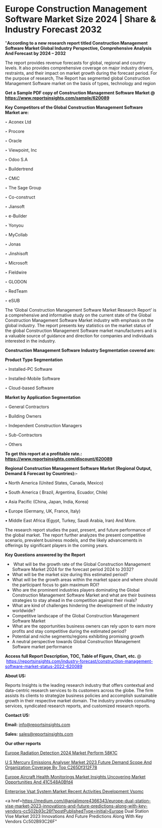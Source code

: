 # Europe Construction Management Software Market Size 2024 | Share & Industry Forecast 2032

"<strong>According to a new research report titled Construction Management Software Market Global Industry Perspective, Comprehensive Analysis And Forecast by 2024 – 2032</strong>

The report provides revenue forecasts for global, regional and country levels. It also provides comprehensive coverage on major industry drivers, restraints, and their impact on market growth during the forecast period. For the purpose of research, The Report has segmented global Construction Management Software market on the basis of types, technology and region

<strong>Get a Sample PDF copy of Construction Management Software Market </strong><strong>@<a href=https://www.reportsinsights.com/sample/620089 style=color:#0000ff;> https://www.reportsinsights.com/sample/620089</a></strong></font>

<strong>Key Competitors of the Global Construction Management Software Market are:</strong>

‣ Aconex Ltd

‣ Procore

‣ Oracle

‣ Viewpoint, Inc

‣ Odoo S.A

‣ Buildertrend

‣ CMiC

‣ The Sage Group

‣ Co-construct

‣ Jiansoft

‣ e-Builder

‣ Yonyou

‣ MyCollab

‣ Jonas

‣ Jinshisoft

‣ Microsoft

‣ Fieldwire

‣ GLODON

‣ RedTeam

‣ eSUB

The ‘Global Construction Management Software Market Research Report’ is a comprehensive and informative study on the current state of the Global Construction Management Software Market industry with emphasis on the global industry. The report presents key statistics on the market status of the global Construction Management Software market manufacturers and is a valuable source of guidance and direction for companies and individuals interested in the industry.

<strong>Construction Management Software Industry Segmentation covered are:</strong>

<strong>Product Type Segmentation</strong>

‣    Installed-PC Software

‣ Installed-Mobile Software

‣ Cloud-based Software

<strong>Market by Application Segmentation</strong>

‣   General Contractors

‣ Building Owners

‣ Independent Construction Managers

‣ Sub-Contractors

‣ Others

<strong>To get this report at a profitable rate.: <a href=https://www.reportsinsights.com/discount/620089 style=color:#0000ff;>https://www.reportsinsights.com/discount/620089</a></strong></font>

<strong>Regional Construction Management Software Market (Regional Output, Demand &amp; Forecast by Countries):-</strong>

• North America (United States, Canada, Mexico)

• South America ( Brazil, Argentina, Ecuador, Chile)

• Asia Pacific (China, Japan, India, Korea)

• Europe (Germany, UK, France, Italy)

• Middle East Africa (Egypt, Turkey, Saudi Arabia, Iran) And More.

The research report studies the past, present, and future performance of the global market. The report further analyzes the present competitive scenario, prevalent business models, and the likely advancements in offerings by significant players in the coming years.

<strong>Key Questions answered by the Report</strong>
<ul>
  <li> What will be the growth rate of the Global Construction Management Software Market 2024 for the forecast period 2024 to 2032?</li>
  <li>What will be the market size during this estimated period?</li>
  <li>What will be the growth areas within the market space and where should the participant focus to gain maximum ROI?</li>
  <li>Who are the prominent industries players dominating the Global Construction Management Software Market and what are their business strategies to stay ahead in the competition against their rivals?</li>
  <li>What are kind of challenges hindering the development of the industry worldwide?</li>
  <li>Competitive landscape of the Global Construction Management Software Market</li>
  <li>What are the opportunities business owners can rely upon to earn more profits and stay competitive during the estimated period?</li>
  <li>Potential and niche segments/regions exhibiting promising growth</li>
  <li>A neutral perspective towards Global Construction Management Software market performance</li>
</ul>
<strong>Access full Report Description, TOC, Table of Figure, Chart, etc. </strong>@  <a href=https://reportsinsights.com/industry-forecast/construction-management-software-market-status-2022-620089 style=color:#0000ff;>https://reportsinsights.com/industry-forecast/construction-management-software-market-status-2022-620089</a></font>

<strong><strong>About US</strong>:</strong>

Reports Insights is the leading research industry that offers contextual and data-centric research services to its customers across the globe. The firm assists its clients to strategize business policies and accomplish sustainable growth in their respective market domain. The industry provides consulting services, syndicated research reports, and customized research reports.

<strong>Contact US:</strong>

<p class=""""><b>Email:</b> <a href=mailto:info@reportsinsights.com>info@reportsinsights.com</a></p>
<p class=""""><b>Sales:</b> <a href=mailto:sales@reportsinsights.com>sales@reportsinsights.com</a></p>

<strong>Our other reports</strong>

<a href=https://www.linkedin.com/pulse/europe-radiation-detection-2024-market-perform-58k1c/>Europe Radiation Detection 2024 Market Perform 58K1C</a>

<a href=https://medium.com/@shindeaaswini6/u-s-mercury-emissions-analyser-market-2023-future-demand-scope-and-organization-coverage-by-top-c265df312f78>U S Mercury Emissions Analyser Market 2023 Future Demand Scope And Organization Coverage By Top C265Df312F78</a>

<a href=https://medium.com/@patelamau/europe-aircraft-health-monitorings-market-insights-uncovering-market-opportunities-and-41c548a0bfd4>Europe Aircraft Health Monitorings Market Insights Uncovering Market Opportunities And 41C548A0Bfd4</a>

<a href=https://www.linkedin.com/pulse/enterprise-vsat-system-market-recent-activities-development-vsomc/>Enterprise Vsat System Market Recent Activities Development Vsomc</a>

<a href=https://medium.com/@anjalimore4366343/europe-dual-station-vise-market-2023-innovations-and-future-predictions-along-with-key-vendors-cc502b93c26f?postPublishedType=initial>Europe Dual Station Vise Market 2023 Innovations And Future Predictions Along With Key Vendors Cc502B93C26F</a>"
